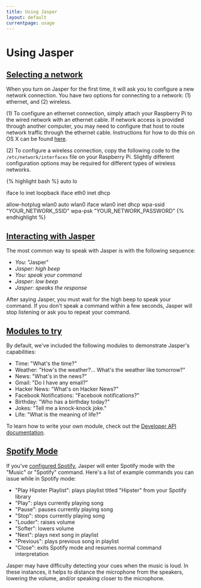 ```yaml
---
title: Using Jasper
layout: default
currentpage: usage
---
```


Using Jasper
===


<h2 class="linked" id='selecting-network'><a href="#selecting-network" title="Permalink to this headline">Selecting a network</a></h2>

When you turn on Jasper for the first time, it will ask you to configure a new network connection. You have two options for connecting to a network: (1) ethernet, and (2) wireless.

(1) To configure an ethernet connection, simply attach your Raspberry Pi to the wired network with an ethernet cable. If network access is provided through another computer, you may need to configure that host to route network traffic through the ethernet cable. Instructions for how to do this on OS X can be found [here](http://edmundofuentes.com/post/45179343394/raspberry-pi-without-keyboard-mouse-nor-screen).

(2) To configure a wireless connection, copy the following code to the `/etc/network/interfaces` file on your Raspberry Pi. Slightly different configuration options may be required for different types of wireless networks.

{% highlight bash %}
auto lo

iface lo inet loopback
iface eth0 inet dhcp

allow-hotplug wlan0
auto wlan0
iface wlan0 inet dhcp
        wpa-ssid "YOUR_NETWORK_SSID"
        wpa-psk "YOUR_NETWORK_PASSWORD"
{% endhighlight %}

<h2 class="linked" id='interacting'><a href="#interacting" title="Permalink to this headline">Interacting with Jasper</a></h2>

The most common way to speak with Jasper is with the following sequence:

- _You_: "Jasper"
- _Jasper_: *high beep*
- _You_: *speak your command*
- _Jasper_: *low beep*
- _Jasper_: *speaks the response*

After saying Jasper, you must wait for the high beep to speak your command. If you don't speak a command within a few seconds, Jasper will stop listening or ask you to repeat your command.

<h2 class="linked" id='modules'><a href="#modules" title="Permalink to this headline">Modules to try</a></h2>

By default, we've included the following modules to demonstrate Jasper's capabilities:

- Time: "What's the time?"
- Weather: "How's the weather?... What's the weather like tomorrow?"
- News: "What's in the news?"
- Gmail: "Do I have any email?"
- Hacker News: "What's on Hacker News?"
- Facebook Notifications: "Facebook notifications?"
- Birthday: "Who has a birthday today?"
- Jokes: "Tell me a knock-knock joke."
- Life: "What is the meaning of life?"


To learn how to write your own module, check out the [Developer API documentation](/documentation/api).

<h2 class="linked" id='spotify-mode'><a href="#spotify-mode" title="Permalink to this headline">Spotify Mode</a></h2>

If you've [configured Spotify](/documentation/software/#spotify-integration), Jasper will enter Spotify mode with the "Music" or "Spotify" command. Here's a list of example commands you can issue while in Spotify mode:

- "Play Hipster Playlist": plays playlist titled "Hipster" from your Spotify library
- "Play": plays currently playing song
- "Pause": pauses currently playing song
- "Stop": stops currently playing song
- "Louder": raises volume
- "Softer": lowers volume
- "Next": plays next song in playlist
- "Previous": plays previous song in playlist
- "Close": exits Spotify mode and resumes normal command interpretation

Jasper may have difficulty detecting your cues when the music is loud. In these instances, it helps to distance the microphone from the speakers, lowering the volume, and/or speaking closer to the microphone.
